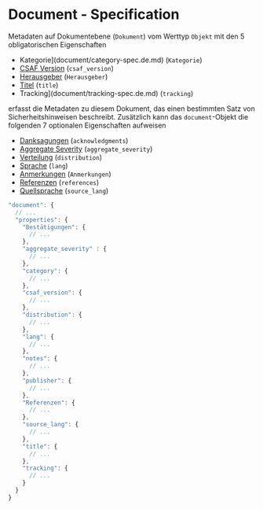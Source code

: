 # Document - Specification

Metadaten auf Dokumentebene (`Dokument`) vom Werttyp `Objekt` mit den 5 obligatorischen Eigenschaften

* Kategorie](document/category-spec.de.md) (`Kategorie`)
* [CSAF Version](document/csaf_version-spec.de.md) (`csaf_version`)
* [Herausgeber](document/publisher-spec.de.md) (`Herausgeber`)
* [Titel](document/title-spec.de.md) (`title`)
* Tracking](document/tracking-spec.de.md) (`tracking`)

erfasst die Metadaten zu diesem Dokument, das einen bestimmten Satz von Sicherheitshinweisen beschreibt.
Zusätzlich kann das `document`-Objekt die folgenden 7 optionalen Eigenschaften aufweisen

* [Danksagungen](document/acknowledgments-spec.de.md) (`acknowledgments`)
* [Aggregate Severity](document/aggregate_severity-spec.de.md) (`aggregate_severity`)
* [Verteilung](document/distribution-spec.de.md) (`distribution`)
* [Sprache](document/lang-spec.de.md) (`lang`)
* [Anmerkungen](document/notes-spec.de.md) (`Anmerkungen`)
* [Referenzen](document/references-spec.de.md) (`references`)
* [Quellsprache](document/source_lang-spec.de.md) (`source_lang`)

```javascript
"document": {
  // ...
  "properties": {
    "Bestätigungen": {
      // ...
    },
    "aggregate_severity" : {
      // ...
    },
    "category": {
      // ...
    },
    "csaf_version": {
      // ...
    },
    "distribution": {
      // ...
    },
    "lang": {
      // ...
    },
    "notes": {
      // ...
    },
    "publisher": {
      // ...
    },
    "Referenzen": {
      // ...
    },
    "source_lang": {
      // ...
    },
    "title": {
      // ...
    },
    "tracking": {
      // ...
    }
  }
}
```

